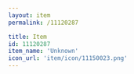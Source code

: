 ```yaml
---
layout: item
permalink: /11120287

title: Item
id: 11120287
item_name: 'Unknown'
icon_url: 'item/icon/11150023.png'
---
```

